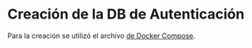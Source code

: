 # Creación de la DB de Autenticación

Para la creación se utilizó el archivo [de Docker Compose](../DB%20config/login/docker-compose.yml).

